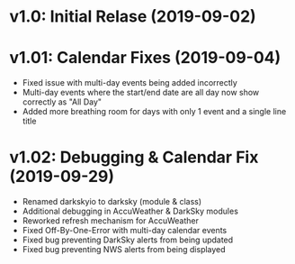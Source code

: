 # v1.0: Initial Relase (2019-09-02)

# v1.01: Calendar Fixes (2019-09-04)
* Fixed issue with multi-day events being added incorrectly
* Multi-day events where the start/end date are all day now show correctly as "All Day"
* Added more breathing room for days with only 1 event and a single line title

# v1.02: Debugging & Calendar Fix (2019-09-29)
* Renamed darkskyio to darksky (module & class)
* Additional debugging in AccuWeather & DarkSky modules
* Reworked refresh mechanism for AccuWeather
* Fixed Off-By-One-Error with multi-day calendar events
* Fixed bug preventing DarkSky alerts from being updated
* Fixed bug preventing NWS alerts from being displayed